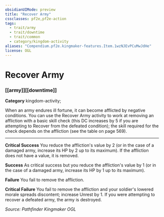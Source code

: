 ```yaml
---
obsidianUIMode: preview
title: "Recover Army"
cssclasses: pf2e,pf2e-action
tags:
  - trait/army
  - trait/downtime
  - trait/common
  - category/kingdom-activity
aliases: "Compendium.pf2e.kingmaker-features.Item.1wzNJEvPCuMwJdHe"
license: OGL
---
```

# Recover Army

### [[army]][[downtime]]

**Category** kingdom-activity; 




When an army endures ill fortune, it can become afflicted by negative conditions. You can use the Recover Army activity to work at removing an affliction with a basic skill check (this DC increases by 5 if you are attempting to Recover from the defeated condition); the skill required for the check depends on the affliction (see the table on page 569).

* * *

**Critical Success** You reduce the affliction's value by 2 (or in the case of a damaged army, increase its HP by 2 up to its maximum). If the affliction does not have a value, it is removed.

**Success** As critical success but you reduce the affliction's value by 1 (or in the case of a damaged army, increase its HP by 1 up to its maximum).

**Failure** You fail to remove the affliction.

**Critical Failure** You fail to remove the affliction and your soldier's lowered morale spreads discontent; increase Unrest by 1. If you were attempting to recover a defeated army, the army is destroyed.

*Source: Pathfinder Kingmaker*
*OGL*